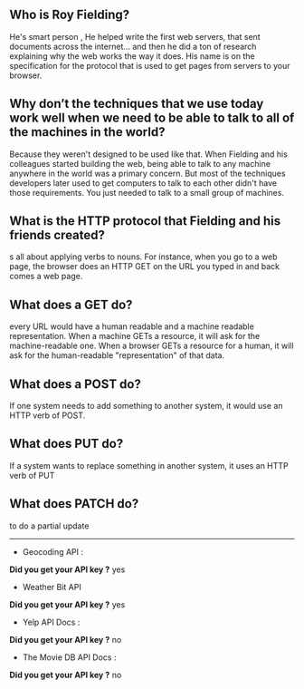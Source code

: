 ## Who is Roy Fielding?
He's smart person , He helped write the first web servers, that sent documents across the internet… and then he did a ton of research explaining why the web works the way it does. His name is on the specification for the protocol that is used to get pages from servers to your browser.

## Why don’t the techniques that we use today work well when we need to be able to talk to all of the machines in the world?

Because they weren't designed to be used like that. When Fielding and his colleagues started building the web, being able to talk to any machine anywhere in the world was a primary concern. But most of the techniques developers later used to get computers to talk to each other didn't have those requirements. You just needed to talk to a small group of machines.

## What is the HTTP protocol that Fielding and his friends created?
s all about applying verbs to nouns. For instance, when you go to a web page, the browser does an HTTP GET on the URL you typed in and back comes a web page.

## What does a GET do?

every URL would have a human readable and a machine readable representation. When a machine GETs a resource, it will ask for the machine-readable one. When a browser GETs a resource for a human, it will ask for the human-readable "representation" of that data.

## What does a POST do?

If one system needs to add something to another system, it would use an HTTP verb of POST.

## What does PUT do?
If a system wants to replace something in another system, it uses an HTTP verb of PUT

## What does PATCH do?
to do a partial update

---
+ Geocoding API :

**Did you get your API key ?** yes

+ Weather Bit API

**Did you get your API key ?** yes

+ Yelp API Docs :

**Did you get your API key ?** no

+ The Movie DB API Docs :

**Did you get your API key ?** no